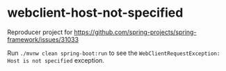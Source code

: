 # webclient-host-not-specified

Reproducer project for https://github.com/spring-projects/spring-framework/issues/31033

Run `./mvnw clean spring-boot:run` to see the `WebClientRequestException: Host is not specified` exception.
